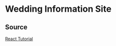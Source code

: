 # Wedding Information Site

## Source
[React Tutorial](https://medium.com/@Preda/getting-started-on-building-a-personal-website-with-react-b44ee93b1710)